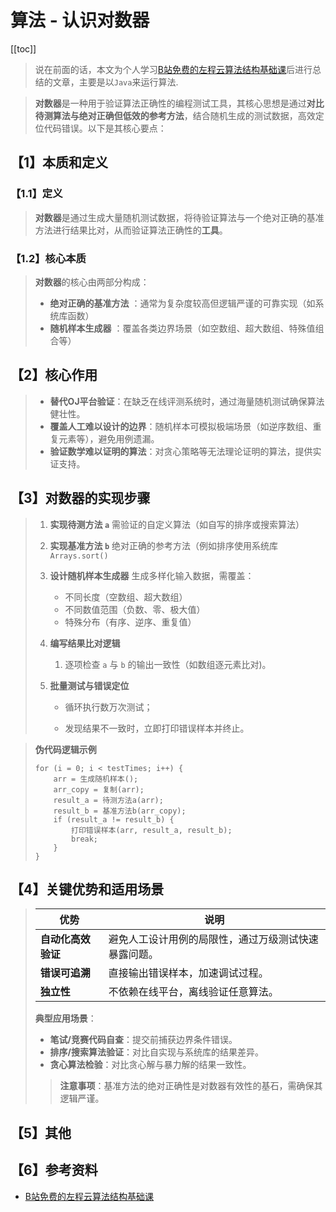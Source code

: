 # 算法 - 认识对数器

[[toc]]

> 说在前面的话，本文为个人学习[B站免费的左程云算法结构基础课](https://www.bilibili.com/video/BV1Ef4y1T7Qi/?spm_id_from=333.788.recommend_more_video.1&vd_source=65c7f6924d2d8ba5fa0d4c448818e08a)后进行总结的文章，主要是以`Java`来运行算法.

> <b>对数器</b>是一种用于验证算法正确性的编程测试工具，其核心思想是通过‌**对比待测算法与绝对正确但低效的参考方法**‌，结合随机生成的测试数据，高效定位代码错误。以下是其核心要点：

## 【1】本质和定义

### 【1.1】定义

> <b>对数器</b>是通过生成大量随机测试数据，将待验证算法与一个绝对正确的基准方法进行结果比对，从而验证算法正确性的<b>工具</b>。

### 【1.2】核心本质

> <b>对数器</b>的核心由两部分构成：
>
> - **绝对正确的基准方法**‌ ：通常为复杂度较高但逻辑严谨的可靠实现（如系统库函数）
> - **随机样本生成器**‌ ：覆盖各类边界场景（如空数组、超大数组、特殊值组合等）

## 【2】核心作用

> - **替代OJ平台验证**‌：在缺乏在线评测系统时，通过海量随机测试确保算法健壮性。
> - **覆盖人工难以设计的边界**‌：随机样本可模拟极端场景（如逆序数组、重复元素等），避免用例遗漏。
> - **验证数学难以证明的算法**‌：对贪心策略等无法理论证明的算法，提供实证支持。

## 【3】对数器的实现步骤

> 1. <b>实现待测方法 `a`</b>
>     需验证的自定义算法（如自写的排序或搜索算法）
>
> 2. <b>实现基准方法 `b`</b>
>     绝对正确的参考方法（例如排序使用系统库 `Arrays.sort()`
>
> 3. <b>设计随机样本生成器</b>
>     生成多样化输入数据，需覆盖：
>
>    - 不同长度（空数组、超大数组）
>    - 不同数值范围（负数、零、极大值）
>    - 特殊分布（有序、逆序、重复值）
>
> 4. <b>编写结果比对逻辑</b>
>
>    1.  逐项检查 `a` 与 `b` 的输出一致性（如数组逐元素比对)。
>
> 5. <b>批量测试与错误定位</b>
>
>    - 循环执行数万次测试；
>
>    - 发现结果不一致时，立即打印错误样本并终止。

> ‌**伪代码逻辑示例**‌
>
> ```text
> for (i = 0; i < testTimes; i++) {  
>     arr = 生成随机样本();  
>     arr_copy = 复制(arr);  
>     result_a = 待测方法a(arr);  
>     result_b = 基准方法b(arr_copy);  
>     if (result_a != result_b) {  
>         打印错误样本(arr, result_a, result_b);  
>         break;  
>     }  
> }  
> ```

## 【4】关键优势和适用场景

> | **优势**‌           | ‌**说明**‌                                             |
> | ------------------ | ---------------------------------------------------- |
> | ‌**自动化高效验证**‌ | 避免人工设计用例的局限性，通过万级测试快速暴露问题。 |
> | ‌**错误可追溯**‌     | 直接输出错误样本，加速调试过程。                     |
> | ‌**独立性**‌         | 不依赖在线平台，离线验证任意算法。                   |
>
> **典型应用场景**‌：
>
> - ‌**笔试/竞赛代码自查**‌：提交前捕获边界条件错误。
> - ‌**排序/搜索算法验证**‌：对比自实现与系统库的结果差异。
> - ‌**贪心算法检验**‌：对比贪心解与暴力解的结果一致性。
>
> > ‌**注意事项**‌：基准方法的绝对正确性是对数器有效性的基石，需确保其逻辑严谨。

## 【5】其他



## 【6】参考资料

- [B站免费的左程云算法结构基础课](https://www.bilibili.com/video/BV1Ef4y1T7Qi/?spm_id_from=333.788.recommend_more_video.1&vd_source=65c7f6924d2d8ba5fa0d4c448818e08a)